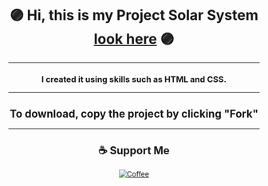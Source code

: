 # <div align="center">🟣 Hi, this is my Project Solar System [look here](https://alexnesvit.github.io/Solar/) 🟣</div>

----

### <div align="center">I created it using skills such as HTML and CSS.</div>

----

## <div align="center">To download, copy the project by clicking "Fork"</div>

----


## <div align="center">☕ Support Me
<p>
<div align="center"><a href="https://www.buymeacoffee.com/alexnesvit"><img alt="Coffee" src="https://img.shields.io/badge/Buy_Me_A_Coffee-FFDD00?style=for-the-badge&logo=buy-me-a-coffee&logoColor=black" /></a></div>
</p>
</div>

